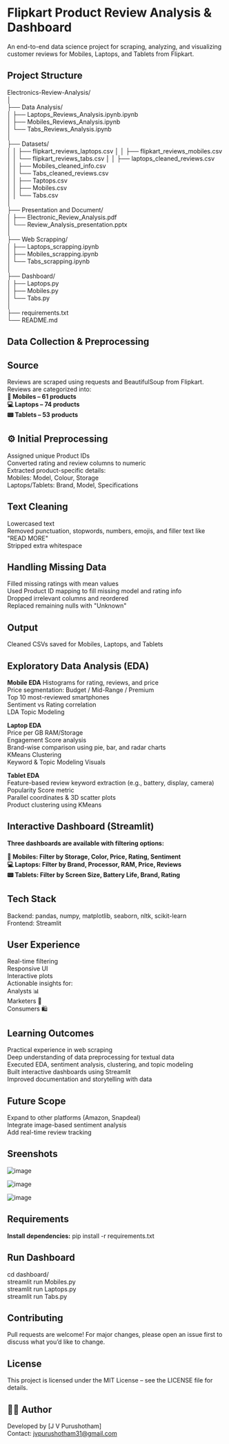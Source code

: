 # Flipkart Product Review Analysis & Dashboard   

An end-to-end data science project for scraping, analyzing, and visualizing  customer reviews for Mobiles, Laptops, and Tablets from Flipkart.  

## Project Structure   

Electronics-Review-Analysis/          
│                      
├── Data Analysis/      
│   ├── Laptops_Reviews_Analysis.ipynb.ipynb       
│   ├── Mobiles_Reviews_Analysis.ipynb       
│   └── Tabs_Reviews_Analysis.ipynb        
│           
├── Datasets/          
│   │   ├── flipkart_reviews_laptops.csv
│   │   ├── flipkart_reviews_mobiles.csv
│   │   └── flipkart_reviews_tabs.csv
│   │   ├── laptops_cleaned_reviews.csv         
│   │   ├── Mobiles_cleaned_info.csv       
│   │   └── Tabs_cleaned_reviews.csv          
│   │   ├── Taptops.csv        
│   │   ├── Mobiles.csv      
│   │   └── Tabs.csv       
│           
├── Presentation and Document/         
│   ├── Electronic_Review_Analysis.pdf       
│   └── Review_Analysis_presentation.pptx      
│           
├── Web Scrapping/         
│   ├── Laptops_scrapping.ipynb          
│   ├── Mobiles_scrapping.ipynb        
│   └── Tabs_scrapping.ipynb       
│        
├── Dashboard/        
│   ├── Laptops.py        
│   ├── Mobiles.py         
│   └── Tabs.py       
│    
├── requirements.txt        
└── README.md    


## Data Collection & Preprocessing   

## Source    

Reviews are scraped using requests and BeautifulSoup from Flipkart.      
Reviews are categorized into:     
**📱 Mobiles – 61 products**   
**💻 Laptops – 74 products**  
**📟 Tablets – 53 products**    
## ⚙️ Initial Preprocessing   

Assigned unique Product IDs   
Converted rating and review columns to numeric   
Extracted product-specific details:   
Mobiles: Model, Colour, Storage   
Laptops/Tablets: Brand, Model, Specifications  

## Text Cleaning    
Lowercased text   
Removed punctuation, stopwords, numbers, emojis, and filler text like "READ MORE"   
Stripped extra whitespace   

## Handling Missing Data    
Filled missing ratings with mean values   
Used Product ID mapping to fill missing model and rating info   
Dropped irrelevant columns and reordered    
Replaced remaining nulls with "Unknown"   

## Output    
Cleaned CSVs saved for Mobiles, Laptops, and Tablets  

## Exploratory Data Analysis (EDA)    

**Mobile EDA**
Histograms for rating, reviews, and price  
Price segmentation: Budget / Mid-Range / Premium   
Top 10 most-reviewed smartphones   
Sentiment vs Rating correlation    
LDA Topic Modeling   

**Laptop EDA**  
Price per GB RAM/Storage  
Engagement Score analysis   
Brand-wise comparison using pie, bar, and radar charts  
KMeans Clustering  
Keyword & Topic Modeling Visuals   

**Tablet EDA**   
Feature-based review keyword extraction (e.g., battery, display, camera)   
Popularity Score metric   
Parallel coordinates & 3D scatter plots   
Product clustering using KMeans   

## Interactive Dashboard (Streamlit)   

**Three dashboards are available with filtering options:**   

**📱 Mobiles: Filter by Storage, Color, Price, Rating, Sentiment**  
**💻 Laptops: Filter by Brand, Processor, RAM, Price, Reviews**   
**📟 Tablets: Filter by Screen Size, Battery Life, Brand, Rating**   
## Tech Stack  

Backend: pandas, numpy, matplotlib, seaborn, nltk, scikit-learn    
Frontend: Streamlit   

## User Experience   

Real-time filtering    
Responsive UI   
Interactive plots   
Actionable insights for:   
Analysts 📊   
Marketers 📢   
Consumers 🛍️   
  
## Learning Outcomes    
 
Practical experience in web scraping    
Deep understanding of data preprocessing for textual data   
Executed EDA, sentiment analysis, clustering, and topic modeling    
Built interactive dashboards using Streamlit    
Improved documentation and storytelling with data    

## Future Scope    

Expand to other platforms (Amazon, Snapdeal)    
Integrate image-based sentiment analysis    
Add real-time review tracking    

## Sreenshots     

![image](https://github.com/user-attachments/assets/95bd44b1-f844-4b52-9e91-604bbaf9a5bd)


![image](https://github.com/user-attachments/assets/630a2b0e-3853-4c7d-9f2e-0d333f39034d)


![image](https://github.com/user-attachments/assets/aa1f37f9-9bcb-48bd-9fe9-a12b4771a018)



## Requirements

**Install dependencies:**
pip install -r requirements.txt

## Run Dashboard   
cd dashboard/   
streamlit run Mobiles.py      
streamlit run Laptops.py       
streamlit run Tabs.py      
   
## Contributing   

Pull requests are welcome! For major changes, please open an issue first to discuss what you’d like to change.    

## License

This project is licensed under the MIT License – see the LICENSE file for details.


## 👨‍💻 Author   

Developed by [J V Purushotham]    
Contact: jvpurushotham31@gmail.com     
